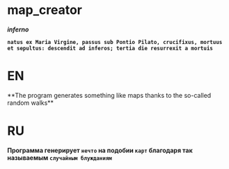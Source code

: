 # map_creator
***inferno***

**`natus ex Maria Virgine, passus sub Pontio Pilato, crucifixus, mortuus et sepultus: descendit ad inferos; tertia die resurrexit a mortuis`**

<h1> EN </h1> 
**The program generates something like maps thanks to the so-called random walks**

# RU
**Программа генерирует `нечто` на подобии `карт` благодаря так называемым `случайным блужданиям`**
